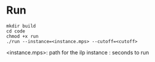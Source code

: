 # Run
```
mkdir build
cd code
chmod +x run
./run --instance=<instance.mps> --cutoff=<cutoff>
```
<instance.mps>: path for the ilp instance
<cutoff>: seconds to run